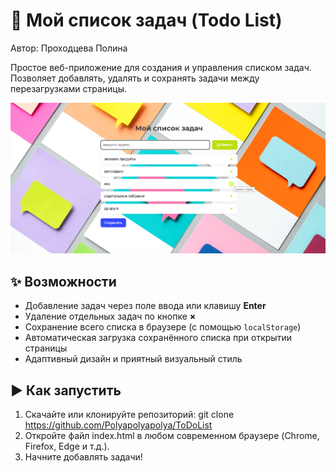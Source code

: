 # 📝 Мой список задач (Todo List)
Автор: Проходцева Полина

Простое веб-приложение для создания и управления списком задач.  
Позволяет добавлять, удалять и сохранять задачи между перезагрузками страницы.

![Пример интерфейса](prtscreen.png)

## ✨ Возможности

- Добавление задач через поле ввода или клавишу **Enter**
- Удаление отдельных задач по кнопке **×**
- Сохранение всего списка в браузере (с помощью `localStorage`)
- Автоматическая загрузка сохранённого списка при открытии страницы
- Адаптивный дизайн и приятный визуальный стиль

## ▶️ Как запустить

1. Скачайте или клонируйте репозиторий:
   git clone <https://github.com/Polyapolyapolya/ToDoList>
2. Откройте файл index.html в любом современном браузере (Chrome, Firefox, Edge и т.д.).
3. Начните добавлять задачи!